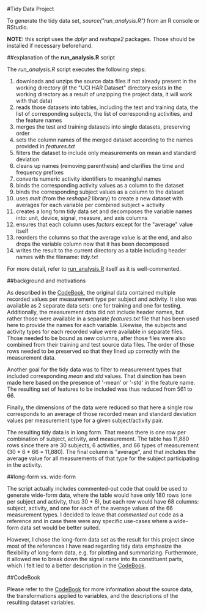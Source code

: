 #Tidy Data Project

To generate the tidy data set, *source("run_analysis.R")* from an R console or RStudio.

**NOTE:** this script uses the *dplyr* and *reshape2* packages. Those should be installed if necessary beforehand.

##explanation of the **run_analysis.R** script

The *run_analysis.R* script executes the following steps:

1. downloads and unzips the source data files if not already present in the working directory (if the "UCI HAR Dataset" directory exists in the working directory as a result of unzipping the project data, it will work with that data)
2. reads those datasets into tables, including the test and training data, the list of corresponding subjects, the list of corresponding activities, and the feature names
3. merges the test and training datasets into single datasets, preserving order
4. sets the column names of the merged dataset according to the names provided in *features.txt*
5. filters the dataset to include only measurements on mean and standard deviation
6. cleans up names (removing parenthesis) and clarifies the time and frequency prefixes
7. converts numeric activity identifiers to meaningful names
8. binds the corresponding activity values as a column to the dataset
9. binds the corresponding subject values as a column to the dataset
10. uses *melt* (from the *reshape2* library) to create a new dataset with averages for each variable per combined subject + activity
11. creates a long form tidy data set and decomposes the variable names into: unit, device, signal, measure, and axis columns
12. ensures that each column uses *factors* except for the "average" value itself
13. reorders the columns so that the average value is at the end, and also drops the variable column now that it has been decomposed
14. writes the result to the current directory as a table including header names with the filename: *tidy.txt*

For more detail, refer to [run_analysis.R](run_analysis.R) itself as it is well-commented.

##background and motivations

As described in the [CodeBook](CodeBook.md), the original data contained multiple recorded values per measurement type per subject and activity. It also was available as 2 separate data sets: one for training and one for testing. Additionally, the measurement data did not include header names, but rather those were available in a separate *features.txt* file that has been used here to provide the names for each variable. Likewise, the subjects and activity types for each recorded value were available in separate files. Those needed to be bound as new columns, after those files were also combined from their training and test source data files. The order of those rows needed to be preserved so that they lined up correctly with the measurement data. 

Another goal for the tidy data was to filter to measurement types that included corresponding *mean* and *std* values. That disinction has been made here based on the presence of '-mean' or '-std' in the feature name. The resulting set of features to be included was thus reduced from 561 to 66.

Finally, the dimensions of the data were reduced so that here a single row corresponds to an average of those recorded mean and standard deviation values per measurement type for a given subject/activity pair.

The resulting tidy data is in long form. That means there is one row per combination of subject, activity, and measurement. The table has 11,880 rows since there are 30 subjects, 6 activities, and 66 types of measurement (30 * 6 * 66 = 11,880). The final column is "average", and that includes the average value for all measurements of that type for the subject participating in the activity.

##long-form vs. wide-form

The script actually includes commented-out code that could be used to generate wide-form data, where the table would have only 180 rows (one per subject and activity, thus 30 * 6), but each row would have 68 columns: subject, activity, and one for each of the average values of the 66 measurement types. I decided to leave that *commented out* code as a reference and in case there were any specific use-cases where a wide-form data set would be better suited.

However, I chose the long-form data set as the result for this project since most of the references I have read regarding tidy data emphasize the flexibility of long-form data, e.g. for plotting and summarizing. Furthermore, it allowed me to break down the signal name into its constituent parts, which I felt led to a better description in the [CodeBook](CodeBook.md).

##CodeBook

Please refer to the [CodeBook](CodeBook.md) for more information about the source data, the transformations applied to variables, and the descriptions of the resulting dataset variables.
